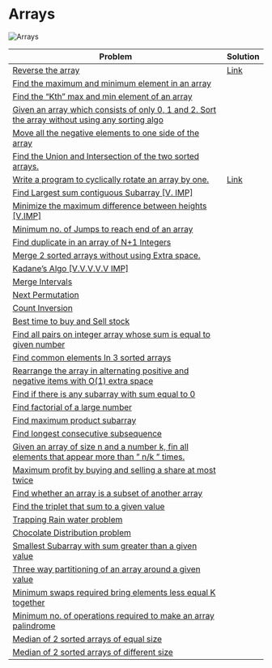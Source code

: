 # Arrays <a name="1"></a>
<img src="https://img.shields.io/badge/Arrays-36-red?style=for-the-badge" alt="Arrays">

| Problem  | Solution                                                                                                                           |
|-------------|------------------------------------------------------------------------------------------------------------------------------------|
| <a href="https://www.geeksforgeeks.org/write-a-program-to-reverse-an-array-or-string/">Reverse the array</a> | <a href="https://github.com/alidehkhodaei/data-structures-and-algorithms/tree/main/src/main/kotlin/array/ArrayReverse.kt">Link</a> |
| <a href="https://www.geeksforgeeks.org/maximum-and-minimum-in-an-array/">Find the maximum and minimum element in an array</a> |                                                                                                                                    |
| <a href="https://www.geeksforgeeks.org/kth-smallestlargest-element-unsorted-array-set-2-expected-linear-time/">Find the “Kth” max and min element of an array</a> |                                                                                                                                    |
| <a href="https://www.geeksforgeeks.org/sort-an-array-of-0s-1s-and-2s/">Given an array which consists of only 0, 1 and 2. Sort the array without using any sorting algo</a> |                                                                                                                                    |
| <a href="https://www.geeksforgeeks.org/move-negative-numbers-beginning-positive-end-constant-extra-space/">Move all the negative elements to one side of the array</a> |                                                                                                                                    |
| <a href="https://www.geeksforgeeks.org/find-union-and-intersection-of-two-unsorted-arrays/">Find the Union and Intersection of the two sorted arrays.</a> |                                                                                                                                    |
| <a href="https://www.geeksforgeeks.org/c-program-cyclically-rotate-array-one/">Write a program to cyclically rotate an array by one.</a> | <a href="https://github.com/alidehkhodaei/data-structures-and-algorithms/tree/main/src/main/kotlin/array/ArrayRotate.kt">Link</a>  |
| <a href="https://www.geeksforgeeks.org/largest-sum-contiguous-subarray/">Find Largest sum contiguous Subarray [V. IMP]</a> |                                                                                                                                    |
| <a href="https://www.geeksforgeeks.org/minimize-the-maximum-difference-between-the-heights/">Minimize the maximum difference between heights [V.IMP]</a> |                                                                                                                                    |
| <a href="https://www.geeksforgeeks.org/minimum-number-jumps-reach-endset-2on-solution/">Minimum no. of Jumps to reach end of an array</a> |                                                                                                                                    |
| <a href="https://www.geeksforgeeks.org/find-duplicates-in-on-time-and-constant-extra-space/">Find duplicate in an array of N+1 Integers</a> |                                                                                                                                    |
| <a href="https://www.geeksforgeeks.org/merge-two-sorted-arrays/">Merge 2 sorted arrays without using Extra space.</a> |                                                                                                                                    |
| <a href="https://www.geeksforgeeks.org/largest-sum-contiguous-subarray/">Kadane’s Algo [V.V.V.V.V IMP]</a> |                                                                                                                                    |
| <a href="https://www.geeksforgeeks.org/merging-intervals/">Merge Intervals</a> |                                                                                                                                    |
| <a href="https://www.geeksforgeeks.org/find-the-next-lexicographically-greater-word-than-a-given-word/">Next Permutation</a> |                                                                                                                                    |
| <a href="https://www.geeksforgeeks.org/counting-inversions/">Count Inversion</a> |                                                                                                                                    |
| <a href="https://www.geeksforgeeks.org/best-time-to-buy-and-sell-stock/">Best time to buy and Sell stock</a> |                                                                                                                                    |
| <a href="https://www.geeksforgeeks.org/count-pairs-with-given-sum/">Find all pairs on integer array whose sum is equal to given number</a> |                                                                                                                                    |
| <a href="https://www.geeksforgeeks.org/find-common-elements-three-sorted-arrays/">Find common elements In 3 sorted arrays</a> |                                                                                                                                    |
| <a href="https://www.geeksforgeeks.org/rearrange-array-alternating-positive-negative-items-o1-extra-space/">Rearrange the array in alternating positive and negative items with O(1) extra space</a> |                                                                                                                                    |
| <a href="https://www.geeksforgeeks.org/find-if-there-is-a-subarray-with-0-sum/">Find if there is any subarray with sum equal to 0</a> |                                                                                                                                    |
| <a href="https://www.geeksforgeeks.org/factorial-large-number/">Find factorial of a large number</a> |                                                                                                                                    |
| <a href="https://www.geeksforgeeks.org/maximum-product-subarray-set-3/">Find maximum product subarray</a> |                                                                                                                                    |
| <a href="https://www.geeksforgeeks.org/longest-consecutive-subsequence/">Find longest consecutive subsequence</a> |                                                                                                                                    |
| <a href="https://www.geeksforgeeks.org/given-an-array-of-of-size-n-finds-all-the-elements-that-appear-more-than-nk-times/">Given an array of size n and a number k, fin all elements that appear more than ” n/k ” times.</a> |                                                                                                                                    |
| <a href="https://www.geeksforgeeks.org/maximum-profit-by-buying-and-selling-a-share-at-most-twice/">Maximum profit by buying and selling a share at most twice</a> |                                                                                                                                    |
| <a href="https://www.geeksforgeeks.org/find-whether-an-array-is-subset-of-another-array-set-1/">Find whether an array is a subset of another array</a> |                                                                                                                                    |
| <a href="https://www.geeksforgeeks.org/find-a-triplet-that-sum-to-a-given-value/">Find the triplet that sum to a given value</a> |                                                                                                                                    |
| <a href="https://www.geeksforgeeks.org/trapping-rain-water/">Trapping Rain water problem</a> |                                                                                                                                    |
| <a href="https://www.geeksforgeeks.org/chocolate-distribution-problem/">Chocolate Distribution problem</a> |                                                                                                                                    |
| <a href="https://www.geeksforgeeks.org/minimum-length-subarray-sum-greater-given-value/">Smallest Subarray with sum greater than a given value</a> |                                                                                                                                    |
| <a href="https://www.geeksforgeeks.org/three-way-partitioning-of-an-array-around-a-given-range/">Three way partitioning of an array around a given value</a> |                                                                                                                                    |
| <a href="https://www.geeksforgeeks.org/minimum-swaps-required-bring-elements-less-equal-k-together/">Minimum swaps required bring elements less equal K together</a> |                                                                                                                                    |
| <a href="https://www.geeksforgeeks.org/check-if-all-elements-of-the-array-are-palindrome-or-not/">Minimum no. of operations required to make an array palindrome</a> |                                                                                                                                    |
| <a href="https://www.geeksforgeeks.org/median-of-two-sorted-arrays/">Median of 2 sorted arrays of equal size</a> |                                                                                                                                    |
| <a href="https://www.geeksforgeeks.org/median-of-two-sorted-arrays-of-different-sizes/">Median of 2 sorted arrays of different size</a> |                                                                                                                                    |

